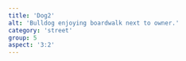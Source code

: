 ```yaml
---
title: 'Dog2'
alt: 'Bulldog enjoying boardwalk next to owner.'
category: 'street'
group: 5
aspect: '3:2'
---
```

